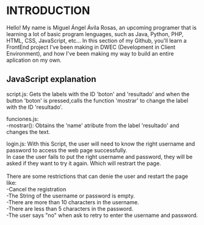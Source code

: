<h1>INTRODUCTION</h1>

Hello! My name is Miguel Ángel Ávila Rosas, an upcoming programer that is learning a lot of basic program lenguages, such as Java, Python, PHP, HTML, CSS, JavaScript, etc...
In this section of my Github, you'll learn a FrontEnd project I've been making in DWEC (Development in Client Environment), and how I've been making my way to
build an entire aplication on my own.

<h2>JavaScript explanation</h2>

script.js: Gets the labels with the ID 'boton' and 'resultado' and when the button 'boton' is pressed,calls the function 'mostrar' to change the label with the ID 'resultado'.

funciones.js:</br>
  -mostrar(): Obtains the 'name' atribute from the label 'resultado' and changes the text.

login.js: With this Script, the user will need to know the right username and password to access the web page successfully.</br>
In case the user fails to put the right username and password, they will be asked if they want to try it again. Which will restrart the page.</br></br>
There are some restrictions that can denie the user and restart the page like:</br>
-Cancel the registration</br>
-The String of the username or password is empty.</br>
-There are more than 10 characters in the username.</br>
-There are less than 5 characters in the password.</br>
-The user says "no" when ask to retry to enter the username and password.</br>

